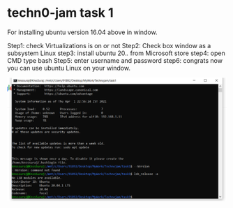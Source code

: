 # techn0-jam task 1
For installing ubuntu version 16.04 above in window.

Step1: check Virtualizations is on or not
Step2: Check box window as a subsystem Linux 
step3:  install ubuntu 20.*.* from Microsoft store
step4: open CMD type bash
Step5: enter username and password 
step6: congrats now you can use ubuntu Linux on your window.


![alt text](https://github.com/knsssuraj16/technojam-task/blob/main/task1/ubantu.PNG)


